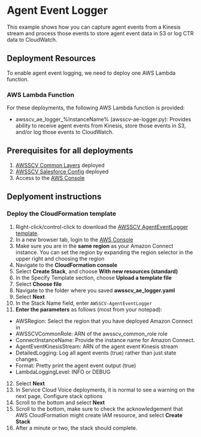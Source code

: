 # Agent Event Logger
This example shows how you can capture agent events from a Kinesis stream and process those events to store agent event data in S3 or log CTR data to CloudWatch.

## Deployment Resources
To enable agent event logging, we need to deploy one AWS Lambda function.

### AWS Lambda Function
For these deployments, the following AWS Lambda function is provided:
- awsscv_ae_logger_%InstanceName% (awsscv-ae-logger.py): Provides ability to receive agent events from Kinesis, store those events in S3, and/or log those events to CloudWatch.

## Prerequisites for all deployments
1. [AWSSCV Common Layers](../../Common/AWSSCV-CommonLayers) deployed
2. [AWSSCV Salesforce Config](../../Common/AWSSCV-SalesforceConfig) deployed
3. Access to the [AWS Console](https://console.aws.amazon.com/console/home)

## Deplyoment instructions
### Deploy the CloudFormation template
1. Right-click/control-click to download the [AWSSCV AgentEventLogger template](https://raw.githubusercontent.com/amazon-connect/amazon-connect-salesforce-scv/master/Solutions/AWSSCV-AgentEventLogger/CloudFormation/awsscv_ae_logger.yaml).
2. In a new browser tab, login to the [AWS Console](https://console.aws.amazon.com/console/home)
3.	Make sure you are in the **same region** as your Amazon Connect instance. You can set the region by expanding the region selector in the upper right and choosing the region
4.	Navigate to the **CloudFormation console**
5.	Select **Create Stack**, and choose **With new resources (standard)**
6.	In the Specify Template section, choose **Upload a template file**
7.	Select **Choose file**
8.	Navigate to the folder where you saved **awsscv_ae_logger.yaml**
9.	Select **Next**
10.	In the Stack Name field, enter `AWSSCV-AgentEventLogger`
11.	**Enter the parameters** as follows (most from your notepad):
- AWSRegion: Select the region that you have deployed Amazon Connect in
- AWSSCVCommonRole: ARN of the awsscv_common_role role
- ConnectInstanceName: Provide the instance name for Amazon Connect.
- AgentEventKinesisStream: ARN of the agent event Kinesis stream
- DetailedLogging: Log all agent events (true) rather than just state changes.
- Format: Pretty print the agent event output (true)
- LambdaLoggingLevel: INFO or DEBUG
12.	Select **Next**
13.	In Service Cloud Voice deployments, it is normal to see a warning on the next page, Configure stack options
14.	Scroll to the bottom and select **Next**
15.	Scroll to the bottom, make sure to check the acknowledgement that AWS CloudFormation might create IAM resource, and select **Create Stack**
16.	After a minute or two, the stack should complete.
